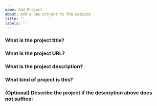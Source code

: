 ```yaml
---
name: Add Project
about: Add a new project to the website
title: ''
labels: ''
---
```


### What is the project title?
<!-- answer here (e.g. `rust-cloud-native/rust-cloud-native.github.io` or `rust-cloud-native.github.io`) -->
<!-- note: THIS WILL BE SHOWCASED ON THE SITE -->

### What is the project URL?
<!-- answer here (e.g. `https://github.com/rust-cloud-native/rust-cloud-native.github.io`) -->
<!-- note: THIS WILL BE SHOWCASED ON THE SITE -->

### What is the project description?
<!-- answer here (e.g. `lorem ipsum dolor sit amet, consectetur adipiscing elit`) -->
<!-- note: THIS WILL BE SHOWCASED ON THE SITE -->
<!-- guideline: Project descriptions must be one sentence or "phrase" in length, and not end with sentence-ending punctuation (e.g. `!`, `?`, or `.`) -->

### What kind of project is this?
<!-- answer here (e.g. `open-source library` or `DBMS`) -->

### (Optional) Describe the project if the description above does not suffice:
<!-- answer here -->